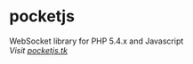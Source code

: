 # pocketjs
WebSocket library for PHP 5.4.x and Javascript  
*Visit [pocketjs.tk](http://pocketjs.tk)*
